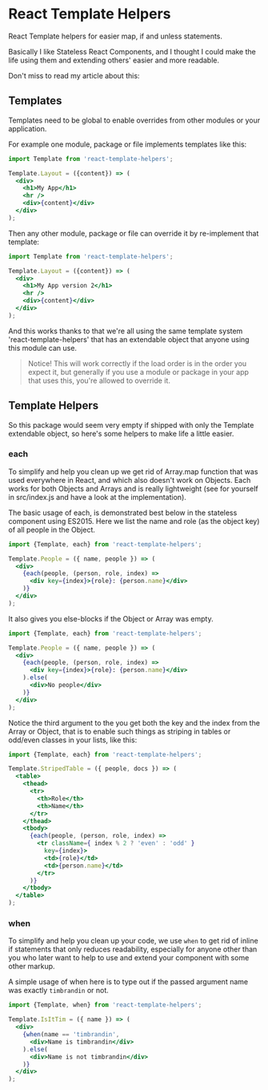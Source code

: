 # React Template Helpers

React Template helpers for easier map, if and unless statements.

Basically I like Stateless React Components, and I thought I could make the life using them and extending others' easier and more readable.

Don't miss to read my article about this:

## Templates

Templates need to be global to enable overrides from other modules or your application.

For example one module, package or file implements templates like this:

```jsx
import Template from 'react-template-helpers';

Template.Layout = ({content}) => (
  <div>
    <h1>My App</h1>
    <hr />
    <div>{content}</div>
  </div>
);
```

Then any other module, package or file can override it by re-implement that template:

```jsx
import Template from 'react-template-helpers';

Template.Layout = ({content}) => (
  <div>
    <h1>My App version 2</h1>
    <hr />
    <div>{content}</div>
  </div>
);
```

And this works thanks to that we're all using the same template system 'react-template-helpers' that has an extendable object that anyone using this module can use.

> Notice! This will work correctly if the load order is in the order you expect it, but generally if you use a module or package in your app that uses this, you're allowed to override it.

## Template Helpers

So this package would seem very empty if shipped with only the Template extendable object, so here's some helpers to make life a little easier.

### each

To simplify and help you clean up we get rid of Array.map function that was used everywhere in React, and which also doesn't work on Objects. Each works for both Objects and Arrays and is really lightweight (see for yourself in src/index.js and have a look at the implementation).

The basic usage of each, is demonstrated best below in the stateless component using ES2015. Here we list the name and role (as the object key) of all people in the Object.

```jsx
import {Template, each} from 'react-template-helpers';

Template.People = ({ name, people }) => (
  <div>
    {each(people, (person, role, index) =>
      <div key={index}>{role}: {person.name}</div>
    )}
  </div>
);
```

It also gives you else-blocks if the Object or Array was empty.

```jsx
import {Template, each} from 'react-template-helpers';

Template.People = ({ name, people }) => (
  <div>
    {each(people, (person, role, index) =>
      <div key={index}>{role}: {person.name}</div>
    ).else(
      <div>No people</div>
    )}
  </div>
);
```

Notice the third argument to the you get both the key and the index from the Array or Object, that is to enable such things as striping in tables or odd/even classes in your lists, like this:

```jsx
import {Template, each} from 'react-template-helpers';

Template.StripedTable = ({ people, docs }) => (
  <table>
    <thead>
      <tr>
        <th>Role</th>
        <th>Name</th>
      </tr>
    </thead>
    <tbody>
      {each(people, (person, role, index) =>
        <tr className={ index % 2 ? 'even' : 'odd' }  
          key={index}>
          <td>{role}</td>
          <td>{person.name}</td>
        </tr>
      )}
    </tbody>
  </table>
);
```

### when

To simplify and help you clean up your code, we use `when` to get rid of inline if statements
that only reduces readability, especially for anyone other than you who later want to help to use and extend your component with some other markup.

A simple usage of when here is to type out if the passed argument name was exactly `timbrandin` or not.

```jsx
import {Template, when} from 'react-template-helpers';

Template.IsItTim = ({ name }) => (
  <div>
    {when(name == 'timbrandin',
      <div>Name is timbrandin</div>
    ).else(
      <div>Name is not timbrandin</div>
    )}
  </div>
);
```
